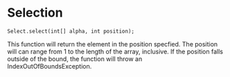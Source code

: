 Selection
=========
```
Select.select(int[] alpha, int position); 
```

This function will return the element in the position specfied. The position will can range from 1 to the length of the array, inclusive. If the position falls outside of the bound, the function will throw an IndexOutOfBoundsException. 